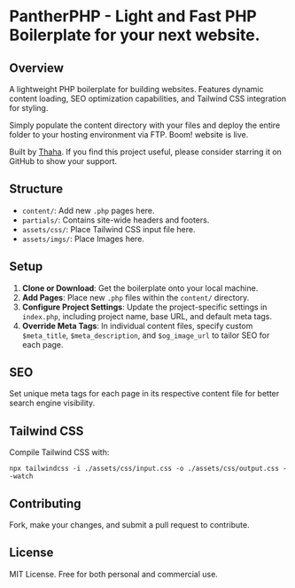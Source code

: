 # PantherPHP - Light and Fast PHP Boilerplate for your next website.

## Overview

A lightweight PHP boilerplate for building websites. Features dynamic content loading, SEO optimization capabilities, and Tailwind CSS integration for styling.

Simply populate the content directory with your files and deploy the entire folder to your hosting environment via FTP. Boom! website is live. 

Built by [Thaha](https://twitter.com/TheHighSecond). If you find this project useful, please consider starring it on GitHub to show your support.


## Structure

- `content/`: Add new `.php` pages here.
- `partials/`: Contains site-wide headers and footers.
- `assets/css/`: Place Tailwind CSS input file here.
- `assets/imgs/`: Place Images here.

## Setup

1. **Clone or Download**: Get the boilerplate onto your local machine.
2. **Add Pages**: Place new `.php` files within the `content/` directory.
3. **Configure Project Settings**: Update the project-specific settings in `index.php`, including project name, base URL, and default meta tags.
4. **Override Meta Tags**: In individual content files, specify custom `$meta_title`, `$meta_description`, and `$og_image_url` to tailor SEO for each page.


## SEO

Set unique meta tags for each page in its respective content file for better search engine visibility.

## Tailwind CSS

Compile Tailwind CSS with:

```
npx tailwindcss -i ./assets/css/input.css -o ./assets/css/output.css --watch
```

## Contributing

Fork, make your changes, and submit a pull request to contribute.

## License

MIT License. Free for both personal and commercial use.